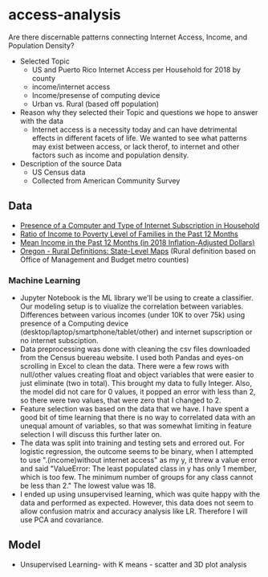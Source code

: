 # access-analysis

Are there discernable patterns connecting Internet Access, Income, and Population Density?
- Selected Topic
  - US and Puerto Rico Internet Access per Household for 2018 by county
  - income/internet access
  - Income/presense of computing device
  - Urban vs. Rural (based off population)
- Reason why they selected their Topic and questions we hope to answer with the data
  - Internet access is a necessity today and can have detrimental effects in different facets of life. We wanted to see what patterns may exist between access, or lack therof, to internet and other factors such as income and population density.
- Description of the source Data
  - US Census data
  - Collected from American Community Survey

## Data
- [Presence of a Computer and Type of Internet Subscription in Household](https://data.census.gov/cedsci/table?q=internet%20access&g=0100000US%240500000&y=2018&d=ACS%201-Year%20Estimates%20Detailed%20Tables&tid=ACSDT1Y2018.B28003)
- [Ratio of Income to Poverty Level of Families in the Past 12 Months](https://data.census.gov/cedsci/table?q=income%20level&g=0100000US%240500000&y=2018&d=ACS%201-Year%20Estimates%20Detailed%20Tables)
- [Mean Income in the Past 12 Months (in 2018 Inflation-Adjusted Dollars)](https://data.census.gov/cedsci/table?q=average%20income&g=0100000US%240500000&y=2018&tid=ACSST1Y2018.S1902)
- [Oregon - Rural Definitions: State-Level Maps](https://www.ers.usda.gov/webdocs/DataFiles/53180/25592_OR.pdf?v=0) (Rural definition based on Office of Management and Budget metro counties)

### Machine Learning
- Jupyter Notebook is the ML library we'll be using to create a classifier. Our modeling setup is to viualize the correlation between variables. Differences between various incomes (under 10K to over 75k) using presence of a Computing device (desktop/laptop/smartphone/tablet/other) and internet supscription or no internet subsciption.
- Data preprocessing was done with cleaning the csv files downloaded from the Census buereau website. I used both Pandas and eyes-on scrolling in Excel to clean the data.  There were a few rows with null/other values creating float and object variables that were easier to just eliminate (two in total). This brought my data to fully Integer.  Also, the model did not care for 0 values, it popped an error with less than 2, so there were two values, that were zero that I changed to 2.
- Feature selection was based on the data that we have. I have spent a good bit of time learning that there is no way to correlated data with an unequal amount of variables, so that was somewhat limiting in feature selection I will discuss this further later on.
- The data was split into training and testing sets and errored out.  For logistic regression, the outcome seems to be binary, when I attempted to use ".(income)without internet access" as my y, it threw a value error and said "ValueError: The least populated class in y has only 1 member, which is too few. The minimum number of groups for any class cannot be less than 2." The lowest value was 18.
- I ended up using unsupervised learning, which was quite happy with the data and performed as expected. However, this data does not seem to allow confusion matrix and accuracy analysis like LR.  Therefore I will use PCA and covariance.



## Model
- Unsupervised Learning- with K means - scatter and 3D plot analysis


